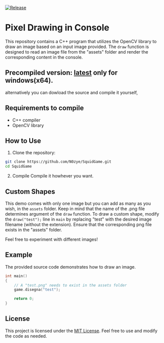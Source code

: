 [![Release](https://img.shields.io/github/v/release/N0zye/PixelDrawing)](https://github.com/N0zye/PixelDrawing/releases/latest)
# Pixel Drawing in Console

This repository contains a C++ program that utilizes the OpenCV library to draw an image based on an input image provided. The `draw` function is designed to read an image file from the "assets" folder and render the corresponding content in the console.

## Precompiled version: [latest](https://github.com/N0zye/PixelDrawing/releases/latest)  only for windows(x64).
alternatively you can dowload the source and compile it yourself,

## Requirements to compile
- C++ compiler
- OpenCV library

## How to Use

1. Clone the repository:
```bash
git clone https://github.com/N0zye/SquidGame.git
cd SquidGame
```
2. Compile
Compile it howhever you want.


## Custom Shapes

This demo comes with only one image but you can add as many as you wish, in the `assets` folder. Keep in mind that the name of the .png file determines argument of the `draw` function.
To draw a custom shape, modify the `draw("test");` line in `main` by replacing "test" with the desired image filename (without the extension). Ensure that the corresponding png file exists in the "assets" folder.

Feel free to experiment with different images!

## Example

The provided source code demonstrates how to draw an image. 

```cpp
int main()
{
    // A "test.png" needs to exist in the assets folder
    game.disegna("test");

    return 0;
}
```

## License

This project is licensed under the [MIT License](LICENSE.txt). Feel free to use and modify the code as needed.
